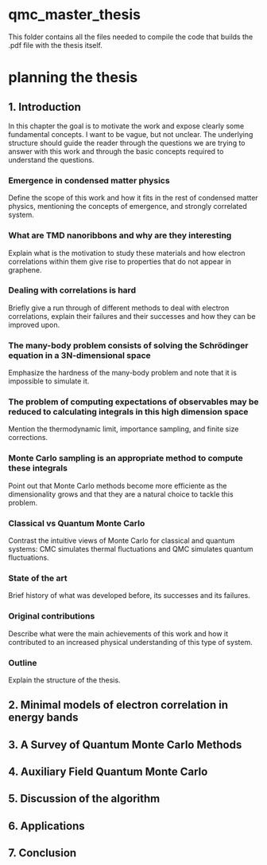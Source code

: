 # qmc_master_thesis

This folder contains all the files needed to compile the code that builds the .pdf file with the thesis itself.

# planning the thesis

## 1. Introduction

In this chapter the goal is to motivate the work and expose clearly some fundamental concepts. I want to be vague, but not unclear. The underlying structure should guide the reader through the questions we are trying to answer with this work and through the basic concepts required to understand the questions.

### **Emergence in condensed matter physics**

Define the scope of this work and how it fits in the rest of condensed matter physics, mentioning the concepts of emergence, and strongly correlated system.

### **What are TMD nanoribbons and why are they interesting**

Explain what is the motivation to study these materials and how electron correlations within them give rise to properties that do not appear in graphene.

### **Dealing with correlations is hard**

Briefly give a run through of different methods to deal with electron correlations, explain their failures and their successes and how they can be improved upon.

### **The many-body problem consists of solving the Schrödinger equation in a 3N-dimensional space**

Emphasize the hardness of the many-body problem and note that it is impossible to simulate it.

### **The problem of computing expectations of observables may be reduced to calculating integrals in this high dimension space**

Mention the thermodynamic limit, importance sampling, and finite size corrections.

### **Monte Carlo sampling is an appropriate method to compute these integrals**

Point out that Monte Carlo methods become more efficiente as the dimensionality grows and that they are a natural choice to tackle this problem.

### **Classical vs Quantum Monte Carlo**

Contrast the intuitive views of Monte Carlo for classical and quantum systems: CMC simulates thermal fluctuations and QMC simulates quantum fluctuations.

### **State of the art**

Brief history of what was developed before, its successes and its failures.

### **Original contributions**

Describe what were the main achievements of this work and how it contributed to an increased physical understanding of this type of system.

### **Outline**

Explain the structure of the thesis.


## 2. Minimal models of electron correlation in energy bands

## 3. A Survey of Quantum Monte Carlo Methods

## 4. Auxiliary Field Quantum Monte Carlo

## 5. Discussion of the algorithm

## 6. Applications

## 7. Conclusion
